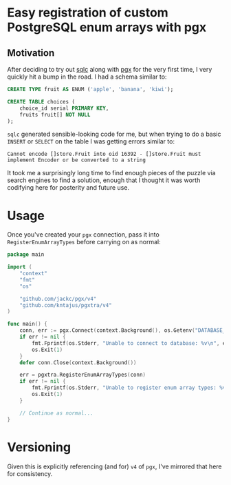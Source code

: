 # Easy registration of custom PostgreSQL enum arrays with pgx

## Motivation

After deciding to try out [sqlc](https://github.com/kyleconroy/sqlc) along with [pgx](https://github.com/jackc/pgx)
for the very first time, I very quickly hit a bump in the road. I had a schema similar to:

```sql
CREATE TYPE fruit AS ENUM ('apple', 'banana', 'kiwi');

CREATE TABLE choices (
    choice_id serial PRIMARY KEY,
    fruits fruit[] NOT NULL
);
```

`sqlc` generated sensible-looking code for me, but when trying to do a basic `INSERT` or `SELECT` on the table I
was getting errors similar to:

`Cannot encode []store.Fruit into oid 16392 - []store.Fruit must implement Encoder or be converted to a string`

It took me a surprisingly long time to find enough pieces of the puzzle via search engines to find a solution,
enough that I thought it was worth codifying here for posterity and future use.

# Usage

Once you've created your `pgx` connection, pass it into `RegisterEnumArrayTypes` before carrying on as normal:

```go
package main

import (
    "context"
    "fmt"
    "os"

    "github.com/jackc/pgx/v4"
    "github.com/kntajus/pgxtra/v4"
)

func main() {
   	conn, err := pgx.Connect(context.Background(), os.Getenv("DATABASE_URL"))
	if err != nil {
		fmt.Fprintf(os.Stderr, "Unable to connect to database: %v\n", err)
		os.Exit(1)
	}
	defer conn.Close(context.Background())

	err = pgxtra.RegisterEnumArrayTypes(conn)
	if err != nil {
		fmt.Fprintf(os.Stderr, "Unable to register enum array types: %v\n", err)
		os.Exit(1)
	}

    // Continue as normal...
}
```

# Versioning

Given this is explicitly referencing (and for) `v4` of `pgx`, I've mirrored that here for consistency.
